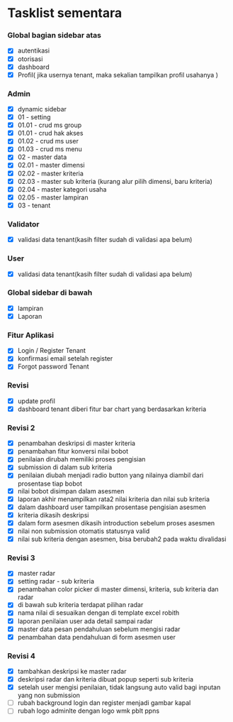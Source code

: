 # Tasklist sementara

### Global bagian sidebar atas

- [x] autentikasi
- [x] otorisasi
- [x] dashboard
- [x] Profil( jika usernya tenant, maka sekalian tampilkan profil usahanya )

### Admin

- [x] dynamic sidebar
- [x] 01 - setting
- [x] 01.01 - crud ms group
- [x] 01.01 - crud hak akses
- [x] 01.02 - crud ms user
- [x] 01.03 - crud ms menu
- [x] 02 - master data
- [x] 02.01 - master dimensi
- [x] 02.02 - master kriteria
- [x] 02.03 - master sub kriteria (kurang alur pilih dimensi, baru kriteria)
- [x] 02.04 - master kategori usaha
- [x] 02.05 - master lampiran
- [x] 03 - tenant

### Validator

- [x] validasi data tenant(kasih filter sudah di validasi apa belum)

### User

- [x] validasi data tenant(kasih filter sudah di validasi apa belum)

### Global sidebar di bawah

- [x] lampiran
- [x] Laporan

### Fitur Aplikasi

- [x] Login / Register Tenant
- [x] konfirmasi email setelah register
- [x] Forgot password Tenant

### Revisi

- [x] update profil
- [x] dashboard tenant diberi fitur bar chart yang berdasarkan kriteria

### Revisi 2

- [x] penambahan deskripsi di master kriteria
- [x] penambahan fitur konversi nilai bobot
- [x] penilaian dirubah memiliki proses pengisian
- [x] submission di dalam sub kriteria
- [x] penilaian diubah menjadi radio button yang nilainya diambil dari prosentase tiap bobot
- [x] nilai bobot disimpan dalam asesmen
- [x] laporan akhir menampilkan rata2 nilai kriteria dan nilai sub kriteria
- [x] dalam dashboard user tampilkan prosentase pengisian asesmen
- [x] kriteria dikasih deskripsi
- [x] dalam form asesmen dikasih introduction sebelum proses asesmen
- [x] nilai non submission otomatis statusnya valid
- [x] nilai sub kriteria dengan asesmen, bisa berubah2 pada waktu divalidasi

### Revisi 3

- [x] master radar
- [x] setting radar - sub kriteria
- [x] penambahan color picker di master dimensi, kriteria, sub kriteria dan radar
- [x] di bawah sub kriteria terdapat pilihan radar
- [x] nama nilai di sesuaikan dengan di template excel robith
- [x] laporan penilaian user ada detail sampai radar
- [x] master data pesan pendahuluan sebelum mengisi radar
- [x] penambahan data pendahuluan di form asesmen user

### Revisi 4

- [x] tambahkan deskripsi ke master radar
- [x] deskripsi radar dan kriteria dibuat popup seperti sub kriteria
- [x] setelah user mengisi penilaian, tidak langsung auto valid bagi inputan yang non submission
- [ ] rubah background login dan register menjadi gambar kapal
- [ ] rubah logo adminlte dengan logo wmk pblt ppns
